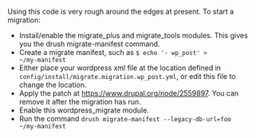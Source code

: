 Using this code is very rough around the edges at present. To start a migration:
 - Install/enable the migrate_plus and migrate_tools modules. This gives you the drush migrate-manifest command.
 - Create a migrate manifest, such as <code>$ echo '- wp_post' > ~/my-manifest</code>
 - Either place your wordpress xml file at the location defined in <code>config/install/migrate.migration.wp_post.yml</code>, or edit this file to change the location.
 - Apply the patch at https://www.drupal.org/node/2559897. You can remove it after the migration has run.
 - Enable this wordpress_migrate module.
 - Run the command <code>drush migrate-manifest --legacy-db-url=foo ~/my-manifest</code>
